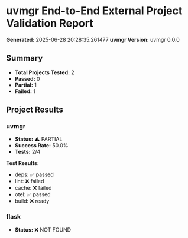 # uvmgr End-to-End External Project Validation Report

**Generated:** 2025-06-28 20:28:35.261477
**uvmgr Version:** uvmgr 0.0.0

## Summary

- **Total Projects Tested:** 2
- **Passed:** 0
- **Partial:** 1
- **Failed:** 1

## Project Results

### uvmgr
- **Status:** ⚠️ PARTIAL
- **Success Rate:** 50.0%
- **Tests:** 2/4

**Test Results:**
- deps: ✅ passed
- lint: ❌ failed
- cache: ❌ failed
- otel: ✅ passed
- build: ❌ ready

### flask
- **Status:** ❌ NOT FOUND

